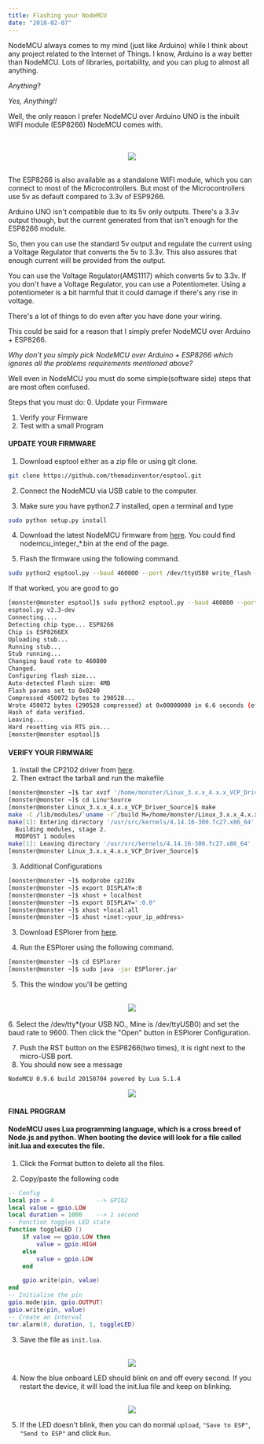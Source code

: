 ```yaml
---
title: Flashing your NodeMCU
date: "2018-02-07"
---
```


NodeMCU always comes to my mind (just like Arduino) while I think about any project related to the Internet of Things. I know, Arduino is a way better than NodeMCU. Lots of libraries, portability, and you can plug to almost all anything. 

<i>Anything</i>?

<i>Yes, Anything!!</i>

<!-- more -->

Well, the only reason I prefer NodeMCU over Arduino UNO is the inbuilt WIFI module (ESP8266) NodeMCU comes with.


<div align="center">
    <br />
    <br />
  <img src="https://www.dropbox.com/s/b91s2usliebe37w/node-mcu.png?raw=1"><br><br>
</div>


The ESP8266 is also available as a standalone WIFI module, which you can connect to most of the Microcontrollers.
But most of the Microcontrollers use 5v as default compared to 3.3v of ESP9266.

Arduino UNO isn't compatible due to its 5v only outputs. There's a 3.3v output though, but the current generated from that isn't enough for the ESP8266 module.

So, then you can use the standard 5v output and regulate the current using a Voltage Regulator that converts the 5v to 3.3v. This also assures that enough current will be provided from the output.

You can use the Voltage Regulator(AMS1117) which converts 5v to 3.3v. If you don't have a Voltage Regulator, you can use a Potentiometer. Using a potentiometer is a bit harmful that it could damage if there's any rise in voltage.

There's a lot of things to do even after you have done your wiring. 

This could be said for a reason that I simply prefer NodeMCU over Arduino + ESP8266. 

<i>Why don't you simply pick NodeMCU over Arduino + ESP8266 which ignores all the problems requirements mentioned above?</i>

Well even in NodeMCU you must do some simple(software side) steps that are most often confused.

Steps that you must do:
0. Update your Firmware
1. Verify your Firmware
2. Test with a small Program 


#### UPDATE YOUR FIRMWARE

1. Download esptool either as a zip file or using git clone.
```bash
git clone https://github.com/themadinventor/esptool.git
```

2. Connect the NodeMCU via USB cable to the computer.

3. Make sure you have python2.7 installed, open a terminal and type
```bash
sudo python setup.py install
```

4. Download the latest NodeMCU firmware from [here](https://github.com/nodemcu/nodemcu-firmware/releases). You could find nodemcu\_integer\_*.bin at the end of the page.


5. Flash the firmware using the following command.
```bash
sudo python2 esptool.py --baud 460800 --port /dev/ttyUSB0 write_flash -fm dio 0x00000 /home/monster/Downloads/nodemcu_integer_0.9.6-dev_20150704.bin
```
If that worked, you are good to go
```bash
[monster@monster esptool]$ sudo python2 esptool.py --baud 460800 --port /dev/ttyUSB0 write_flash -fm dio 0x00000 /home/monster/Downloads/nodemcu_integer_0.9.6-dev_20150704.bin
esptool.py v2.3-dev
Connecting....
Detecting chip type... ESP8266
Chip is ESP8266EX
Uploading stub...
Running stub...
Stub running...
Changing baud rate to 460800
Changed.
Configuring flash size...
Auto-detected Flash size: 4MB
Flash params set to 0x0240
Compressed 450072 bytes to 290528...
Wrote 450072 bytes (290528 compressed) at 0x00000000 in 6.6 seconds (effective 543.0 kbit/s)...
Hash of data verified.
Leaving...
Hard resetting via RTS pin...
[monster@monster esptool]$ 
```

#### VERIFY YOUR FIRMWARE
1. Install the CP2102 driver from [here](https://www.silabs.com/products/development-tools/software/usb-to-uart-bridge-vcp-drivers).
2. Then extract the tarball and run the makefile
```bash
[monster@monster ~]$ tar xvzf '/home/monster/Linux_3.x.x_4.x.x_VCP_Driver_Source.tar.gz'
[monster@monster ~]$ cd Linu*Source
[monster@monster Linux_3.x.x_4.x.x_VCP_Driver_Source]$ make
make -C /lib/modules/`uname -r`/build M=/home/monster/Linux_3.x.x_4.x.x_VCP_Driver_Source modules
make[1]: Entering directory '/usr/src/kernels/4.14.16-300.fc27.x86_64'
  Building modules, stage 2.
  MODPOST 1 modules
make[1]: Leaving directory '/usr/src/kernels/4.14.16-300.fc27.x86_64'
[monster@monster Linux_3.x.x_4.x.x_VCP_Driver_Source]$
```
3. Additional Configurations
```bash
[monster@monster ~]$ modprobe cp210x
[monster@monster ~]$ export DISPLAY=:0
[monster@monster ~]$ xhost + localhost
[monster@monster ~]$ export DISPLAY=":0.0"
[monster@monster ~]$ xhost +local:all
[monster@monster ~]$ xhost +inet:<your_ip_address>
```
3. Download ESPlorer from [here](http://esp8266.ru/esplorer-latest/?f=ESPlorer.zip).

4. Run the ESPlorer using the following command.
```bash
[monster@monster ~]$ cd ESPlorer
[monster@monster ~]$ sudo java -jar ESPlorer.jar
```

5. This the window you'll be getting
<div align="center">
    <br />
  <img src="https://www.dropbox.com/s/vwev6rryfon53o3/node-mcu1.png?raw=1"><br><br>
</div>
6. Select the /dev/tty*(your USB NO., Mine is /dev/ttyUSB0) and set the baud rate to 9600. Then click the "Open" button in ESPlorer Configuration.

7.  Push the RST button on the ESP8266(two times), it is right next to the micro-USB port.
8. You should now see a message

```
NodeMCU 0.9.6 build 20150704 powered by Lua 5.1.4
```
<div align="center">
  <img src="https://www.dropbox.com/s/r8cvzxhis6rafut/node-mcu2.png?raw=1">
</div>

#### FINAL PROGRAM

#### NodeMCU uses Lua programming language, which is a cross breed of Node.js and python. When booting the device will look for a file called init.lua and executes the file.

1. Click the Format button to delete all the files.

2. Copy/paste the following code
```lua
-- Config
local pin = 4            --> GPIO2
local value = gpio.LOW
local duration = 1000    --> 1 second
-- Function toggles LED state
function toggleLED ()
    if value == gpio.LOW then
        value = gpio.HIGH
    else
        value = gpio.LOW
    end

    gpio.write(pin, value)
end
-- Initialise the pin
gpio.mode(pin, gpio.OUTPUT)
gpio.write(pin, value)
-- Create an interval
tmr.alarm(0, duration, 1, toggleLED)
```
3. Save the file as `init.lua`.

<div align="center">
    <br />
  <img src="https://www.dropbox.com/s/up09cce4wxpy65n/node-mcu3.png?raw=1">
</div>

4. Now the blue onboard LED should blink on and off every second. If you restart the device, it will load the init.lua file and keep on blinking.

<div align="center">
    <br />
  <img src="https://www.dropbox.com/s/nnb8f22uzxil5v3/node-mcu4.png?raw=1">
</div>

5. If the LED doesn't blink, then you can do normal `upload`, `"Save to ESP"`, `"Send to ESP"` and click `Run`. 
